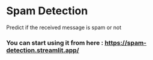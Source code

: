 # Spam Detection
Predict if the received message is spam or not


### You can start using it from here : https://spam-detection.streamlit.app/

